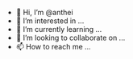 - 👋 Hi, I’m @anthei
- 👀 I’m interested in ...
- 🌱 I’m currently learning ...
- 💞️ I’m looking to collaborate on ...
- 📫 How to reach me ...

<!---
anthei/anthei is a ✨ special ✨ repository because its `README.md` (this file) appears on your GitHub profile.
You can click the Preview link to take a look at your changes.
--->
